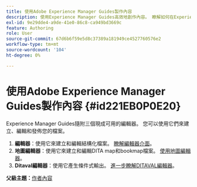 ```yaml
---
title: 使用Adobe Experience Manager Guides製作內容
description: 使用Experience Manager Guides高效地創作內容。 瞭解如何在Experience Manager Guides中建立、編輯和發佈檔案。
exl-id: 9e29dde4-a9de-41e0-86c8-ca949bd3669c
feature: Authoring
role: User
source-git-commit: 67d6b6f59e5d8c37389a181949ce4527760576e2
workflow-type: tm+mt
source-wordcount: '104'
ht-degree: 0%

---
```


# 使用Adobe Experience Manager Guides製作內容 {#id221EB0P0E20}

Experience Manager Guides隨附三個現成可用的編輯器。 您可以使用它們來建立、編輯和發佈您的檔案。

1. **編輯器**：使用它來建立和編輯結構化檔案。 [瞭解編輯器介面](web-editor.md)。
1. **地圖編輯器**：使用它來建立和編輯DITA map和bookmap檔案。 [使用地圖編輯器](map-editor.md)。
1. **Ditaval編輯器**：使用它產生條件式輸出。 [進一步瞭解DITAVAL編輯器](ditaval-editor.md)。



**父級主題：**&#x200B;[&#x200B;作者內容](authoring-content.md)
